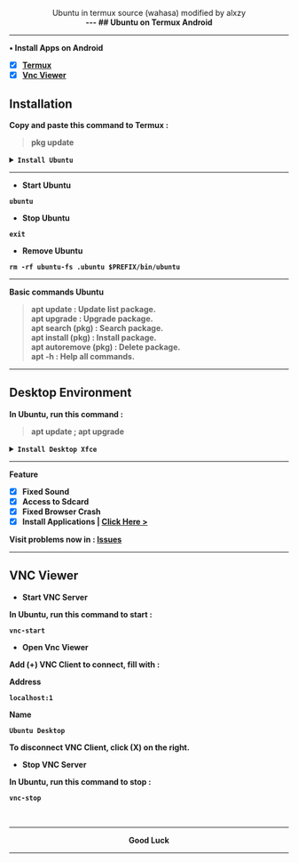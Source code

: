 
<p align="center">Ubuntu in termux source (wahasa) modified by alxzy</br><b>
---
## Ubuntu on Termux Android

---
• Install Apps on Android
- [x] [Termux](https://play.google.com/store/apps/details?id=com.termux)
- [x] [Vnc Viewer](https://play.google.com/store/apps/details?id=com.realvnc.viewer.android)

## Installation

Copy and paste this command to Termux :
> pkg update

<details><summary><b><code>Install Ubuntu</code></b></summary>

#### Ubuntu 24.10 (Pre-release)
Rootfs : Armhf, Arm64, Amd64
```
pkg install wget -y ; wget https://raw.githubusercontent.com/alands-offc/Ubuntu/main/Install/ubuntu24.10.sh ; chmod +x ubuntu24.10.sh ; ./ubuntu24.10.sh
```

#### Ubuntu 24.04 (Noble Numbat)
Rootfs : Armhf, Arm64, Amd64
```
pkg install wget -y ; wget https://raw.githubusercontent.com/alands-offc/Ubuntu/main/Install/ubuntu24.04.sh ; chmod +x ubuntu24.04.sh ; ./ubuntu24.04.sh
```

#### List Ubuntu | [Click Hare >](https://github.com/alands-offc/Ubuntu/tree/main/Install)
</details>

---
* Start Ubuntu
```
ubuntu
```

* Stop Ubuntu
```
exit
```

* Remove Ubuntu
```
rm -rf ubuntu-fs .ubuntu $PREFIX/bin/ubuntu
```

---
Basic commands Ubuntu
> apt update : Update list package.</br>
> apt upgrade : Upgrade package.</br>
> apt search (pkg) : Search package.</br>
> apt install (pkg) : Install package.</br>
> apt autoremove (pkg) : Delete package.</br>
> apt -h : Help all commands.

---
## Desktop Environment

In Ubuntu, run this command :
> apt update ; apt upgrade

<details></br>
<summary><b><code>Install Desktop Xfce</code></b></summary>

</details>

---
Feature
- [x] Fixed Sound
- [x] Access to Sdcard
- [x] Fixed Browser Crash
- [x] Install Applications | [Click Here >](https://github.com/alands-offc/Ubuntu/tree/main/Apps)

Visit problems now in : [Issues](https://github.com/alands-offc/Ubuntu/issues)

---
## VNC Viewer

* Start VNC Server

In Ubuntu, run this command to start :
```
vnc-start
```

* Open Vnc Viewer

Add (+) VNC Client to connect, fill with :

Address
```
localhost:1
```

Name
```
Ubuntu Desktop
```

To disconnect VNC Client, click (X) on the right.

* Stop VNC Server

In Ubuntu, run this command to stop :
```
vnc-stop
```
</br>

---
<p align="center">Good Luck</p>

---
